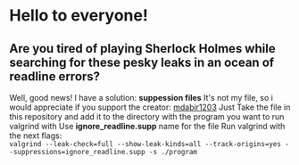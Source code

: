# Hello to everyone!
## Are you tired of playing Sherlock Holmes while searching for these pesky leaks in an ocean of readline errors?
Well, good news! I have a solution: **suppession files**
It's not my file, so i would appreciate if you support the creator: [mdabir1203](https://github.com/mdabir1203)
Just Take the file in this repository and add it to the directory with the program you want to run valgrind with
Use **ignore_readline.supp** name for the file
Run valgrind with the next flags:\
`valgrind --leak-check=full --show-leak-kinds=all --track-origins=yes --suppressions=ignore_readline.supp -s ./program`
